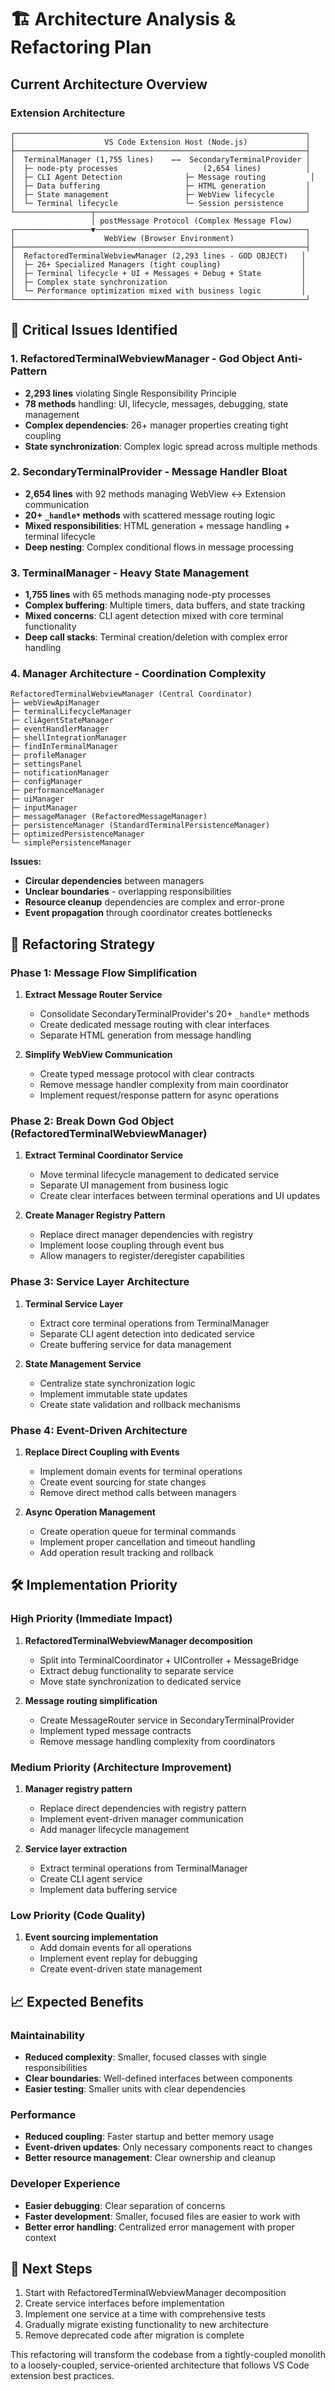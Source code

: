 # 🏗️ Architecture Analysis & Refactoring Plan

## Current Architecture Overview

### **Extension Architecture**
```
┌─────────────────────────────────────────────────────────────────┐
│                    VS Code Extension Host (Node.js)             │
├─────────────────────────────────────────────────────────────────┤
│  TerminalManager (1,755 lines)    ←→  SecondaryTerminalProvider │
│  ├─ node-pty processes                   (2,654 lines)          │
│  ├─ CLI Agent Detection              ├─ Message routing          │
│  ├─ Data buffering                   ├─ HTML generation         │
│  ├─ State management                 ├─ WebView lifecycle       │
│  └─ Terminal lifecycle               └─ Session persistence     │
└─────────────────┬───────────────────────────────────────────────┘
                  │ postMessage Protocol (Complex Message Flow)
┌─────────────────▼───────────────────────────────────────────────┐
│                    WebView (Browser Environment)                │
├─────────────────────────────────────────────────────────────────┤
│  RefactoredTerminalWebviewManager (2,293 lines - GOD OBJECT)   │
│  ├─ 26+ Specialized Managers (tight coupling)                  │
│  ├─ Terminal lifecycle + UI + Messages + Debug + State         │
│  ├─ Complex state synchronization                              │
│  └─ Performance optimization mixed with business logic         │
└─────────────────────────────────────────────────────────────────┘
```

## 🚨 Critical Issues Identified

### 1. **RefactoredTerminalWebviewManager** - God Object Anti-Pattern
- **2,293 lines** violating Single Responsibility Principle
- **78 methods** handling: UI, lifecycle, messages, debugging, state management
- **Complex dependencies**: 26+ manager properties creating tight coupling
- **State synchronization**: Complex logic spread across multiple methods

### 2. **SecondaryTerminalProvider** - Message Handler Bloat
- **2,654 lines** with 92 methods managing WebView ↔ Extension communication
- **20+ `_handle*` methods** with scattered message routing logic
- **Mixed responsibilities**: HTML generation + message handling + terminal lifecycle
- **Deep nesting**: Complex conditional flows in message processing

### 3. **TerminalManager** - Heavy State Management
- **1,755 lines** with 65 methods managing node-pty processes
- **Complex buffering**: Multiple timers, data buffers, and state tracking
- **Mixed concerns**: CLI agent detection mixed with core terminal functionality
- **Deep call stacks**: Terminal creation/deletion with complex error handling

### 4. **Manager Architecture** - Coordination Complexity
```
RefactoredTerminalWebviewManager (Central Coordinator)
├─ webViewApiManager
├─ terminalLifecycleManager
├─ cliAgentStateManager
├─ eventHandlerManager
├─ shellIntegrationManager
├─ findInTerminalManager
├─ profileManager
├─ settingsPanel
├─ notificationManager
├─ configManager
├─ performanceManager
├─ uiManager
├─ inputManager
├─ messageManager (RefactoredMessageManager)
├─ persistenceManager (StandardTerminalPersistenceManager)
├─ optimizedPersistenceManager
└─ simplePersistenceManager
```

**Issues:**
- **Circular dependencies** between managers
- **Unclear boundaries** - overlapping responsibilities
- **Resource cleanup** dependencies are complex and error-prone
- **Event propagation** through coordinator creates bottlenecks

## 🎯 Refactoring Strategy

### Phase 1: Message Flow Simplification
1. **Extract Message Router Service**
   - Consolidate SecondaryTerminalProvider's 20+ `_handle*` methods
   - Create dedicated message routing with clear interfaces
   - Separate HTML generation from message handling

2. **Simplify WebView Communication**
   - Create typed message protocol with clear contracts
   - Remove message handler complexity from main coordinator
   - Implement request/response pattern for async operations

### Phase 2: Break Down God Object (RefactoredTerminalWebviewManager)
1. **Extract Terminal Coordinator Service**
   - Move terminal lifecycle management to dedicated service
   - Separate UI management from business logic
   - Create clear interfaces between terminal operations and UI updates

2. **Create Manager Registry Pattern**
   - Replace direct manager dependencies with registry
   - Implement loose coupling through event bus
   - Allow managers to register/deregister capabilities

### Phase 3: Service Layer Architecture
1. **Terminal Service Layer**
   - Extract core terminal operations from TerminalManager
   - Separate CLI agent detection into dedicated service
   - Create buffering service for data management

2. **State Management Service**
   - Centralize state synchronization logic
   - Implement immutable state updates
   - Create state validation and rollback mechanisms

### Phase 4: Event-Driven Architecture
1. **Replace Direct Coupling with Events**
   - Implement domain events for terminal operations
   - Create event sourcing for state changes
   - Remove direct method calls between managers

2. **Async Operation Management**
   - Create operation queue for terminal commands
   - Implement proper cancellation and timeout handling
   - Add operation result tracking and rollback

## 🛠️ Implementation Priority

### High Priority (Immediate Impact)
1. **RefactoredTerminalWebviewManager decomposition**
   - Split into TerminalCoordinator + UIController + MessageBridge
   - Extract debug functionality to separate service
   - Move state synchronization to dedicated service

2. **Message routing simplification**
   - Create MessageRouter service in SecondaryTerminalProvider
   - Implement typed message contracts
   - Remove message handling complexity from coordinators

### Medium Priority (Architecture Improvement)
1. **Manager registry pattern**
   - Replace direct dependencies with registry pattern
   - Implement event-driven manager communication
   - Add manager lifecycle management

2. **Service layer extraction**
   - Extract terminal operations from TerminalManager
   - Create CLI agent service
   - Implement data buffering service

### Low Priority (Code Quality)
1. **Event sourcing implementation**
   - Add domain events for all operations
   - Implement event replay for debugging
   - Create event-driven state management

## 📈 Expected Benefits

### Maintainability
- **Reduced complexity**: Smaller, focused classes with single responsibilities
- **Clear boundaries**: Well-defined interfaces between components
- **Easier testing**: Smaller units with clear dependencies

### Performance
- **Reduced coupling**: Faster startup and better memory usage
- **Event-driven updates**: Only necessary components react to changes
- **Better resource management**: Clear ownership and cleanup

### Developer Experience
- **Easier debugging**: Clear separation of concerns
- **Faster development**: Smaller, focused files are easier to work with
- **Better error handling**: Centralized error management with proper context

## 🚀 Next Steps

1. Start with RefactoredTerminalWebviewManager decomposition
2. Create service interfaces before implementation
3. Implement one service at a time with comprehensive tests
4. Gradually migrate existing functionality to new architecture
5. Remove deprecated code after migration is complete

This refactoring will transform the codebase from a tightly-coupled monolith to a loosely-coupled, service-oriented architecture that follows VS Code extension best practices.
